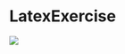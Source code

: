 # LatexExercise

<img src="https://latex.codecogs.com/svg.latex?basic-cust-accts \leftarrow \Pi_{(name, customer.sin, account-number)}(\sigma_{customer.sin = account.sin}(customer \times account))"/>
